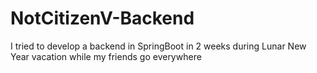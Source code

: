 # NotCitizenV-Backend
I tried to develop a backend in SpringBoot in 2 weeks during Lunar New Year vacation while my friends go everywhere
